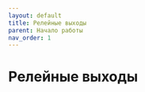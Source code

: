 ```yaml
---
layout: default
title: Релейные выходы
parent: Начало работы
nav_order: 1
---
```


# Релейные выходы
